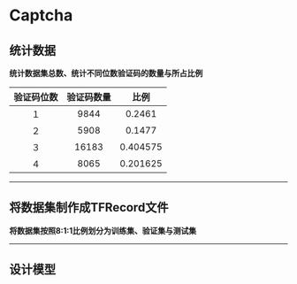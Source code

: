 # Captcha 

## 统计数据　

**统计数据集总数、统计不同位数验证码的数量与所占比例**

| 验证码位数 | 验证码数量 |    比例    |
| :---: | :---: | :------: |
|   １   | 9844  |  0.2461  |
|   ２   | 5908  |  0.1477  |
|   ３   | 16183 | 0.404575 |
|   ４   | 8065  | 0.201625 |

---

## 将数据集制作成TFRecord文件 

**将数据集按照8:1:1比例划分为训练集、验证集与测试集**

---

## 设计模型 

